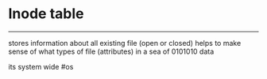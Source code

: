 # Inode table
---
stores information about all existing file (open or closed)
helps to make sense of what types of file (attributes) in a sea of 0101010 data 

its system wide
#os 